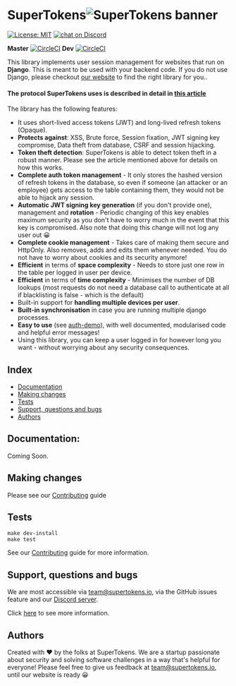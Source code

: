 # SuperTokens![SuperTokens banner](https://raw.githubusercontent.com/supertokens/supertokens-logo/master/images/Artboard%20%E2%80%93%2027%402x.png)

[![License: MIT](https://img.shields.io/badge/License-MIT-brightgreen.svg)](https://github.com/supertokens/supertokens-django-ref-jwt/blob/master/LICENSE)
<a href="https://supertokens.io/discord">
        <img src="https://img.shields.io/discord/603466164219281420.svg?logo=discord"
            alt="chat on Discord"></a>

**Master**
[![CircleCI](https://circleci.com/gh/supertokens/supertokens-django-ref-jwt.svg?style=svg)](https://circleci.com/gh/supertokens/supertokens-django-ref-jwt)
**Dev**
[![CircleCI](https://circleci.com/gh/supertokens/supertokens-django-ref-jwt/tree/dev.svg?style=svg)](https://circleci.com/gh/supertokens/supertokens-django-ref-jwt/tree/dev)

This library implements user session management for websites that run on **Django**. This is meant to be used with your backend code. If you do not use Django, please checkout [our website](https://supertokens.io) to find the right library for you..

#### The protocol SuperTokens uses is described in detail in [this article](https://supertokens.io/blog/the-best-way-to-securely-manage-user-sessions)

The library has the following features:
- It uses short-lived access tokens (JWT) and long-lived refresh tokens (Opaque).
- **Protects against**: XSS, Brute force, Session fixation, JWT signing key compromise, Data theft from database, CSRF and session hijacking.
- **Token theft detection**: SuperTokens is able to detect token theft in a robust manner. Please see the article mentioned above for details on how this works.
- **Complete auth token management** - It only stores the hashed version of refresh tokens in the database, so even if someone (an attacker or an employee) gets access to the table containing them, they would not be able to hijack any session.
- **Automatic JWT signing key generation** (if you don't provide one), management and **rotation** - Periodic changing of this key enables maximum security as you don't have to worry much in the event that this key is compromised. Also note that doing this change will not log any user out :grinning:
- **Complete cookie management** - Takes care of making them secure and HttpOnly. Also removes, adds and edits them whenever needed. You do not have to worry about cookies and its security anymore!
- **Efficient** in terms of **space complexity** - Needs to store just one row in the table per logged in user per device.
- **Efficient** in terms of **time complexity** - Minimises the number of DB lookups (most requests do not need a database call to authenticate at all if blacklisting is false - which is the default)
- Built-in support for **handling multiple devices per user**.
- **Built-in synchronisation** in case you are running multiple django processes.
- **Easy to use** (see [auth-demo](https://github.com/supertokens/auth-demo)), with well documented, modularised code and helpful error messages!
- Using this library, you can keep a user logged in for however long you want - without worrying about any security consequences. 

## Index
- [Documentation](https://github.com/supertokens/supertokens-django-ref-jwt#documentation)
- [Making changes](https://github.com/supertokens/supertokens-django-ref-jwt#making-changes)
- [Tests](https://github.com/supertokens/supertokens-django-ref-jwt#tests)
- [Support, questions and bugs](https://github.com/supertokens/supertokens-django-ref-jwt#support-questions-and-bugs)
- [Authors](https://github.com/supertokens/supertokens-django-ref-jwt#authors)

## Documentation: 
Coming Soon.

## Making changes
Please see our [Contributing](https://github.com/supertokens/supertokens-django-ref-jwt/blob/master/CONTRIBUTING.md) guide

## Tests
```
make dev-install
make test
```
See our [Contributing](https://github.com/supertokens/supertokens-django-ref-jwt/blob/master/CONTRIBUTING.md) guide for more information.

## Support, questions and bugs
We are most accessible via team@supertokens.io, via the GitHub issues feature and our [Discord server](https://supertokens.io/discord). 

Click [here](https://github.com/supertokens/supertokens-node-mysql-ref-jwt#support-questions-and-bugs) to see more information.

## Authors
Created with :heart: by the folks at SuperTokens. We are a startup passionate about security and solving software challenges in a way that's helpful for everyone! Please feel free to give us feedback at team@supertokens.io, until our website is ready :grinning:
